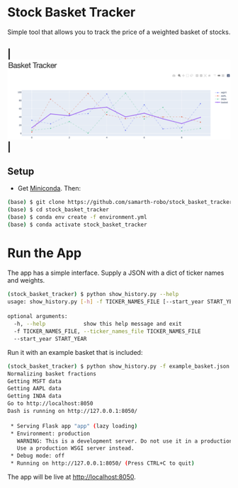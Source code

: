 # Stock Basket Tracker

Simple tool that allows you to track the price of a weighted basket of stocks.

|![teaser](teaser.png)|
-

## Setup
- Get [Miniconda](https://docs.conda.io/en/latest/miniconda.html). Then:
```bash
(base) $ git clone https://github.com/samarth-robo/stock_basket_tracker.git
(base) $ cd stock_basket_tracker 
(base) $ conda env create -f environment.yml
(base) $ conda activate stock_basket_tracker
```

# Run the App

The app has a simple interface. Supply a JSON with a dict of ticker names and
weights.

```bash
(stock_basket_tracker) $ python show_history.py --help
usage: show_history.py [-h] -f TICKER_NAMES_FILE [--start_year START_YEAR]

optional arguments:
  -h, --help            show this help message and exit
  -f TICKER_NAMES_FILE, --ticker_names_file TICKER_NAMES_FILE
  --start_year START_YEAR
```

Run it with an example basket that is included:

```bash
(stock_basket_tracker) $ python show_history.py -f example_basket.json 
Normalizing basket fractions
Getting MSFT data
Getting AAPL data
Getting INDA data
Go to http://localhost:8050
Dash is running on http://127.0.0.1:8050/

 * Serving Flask app "app" (lazy loading)
 * Environment: production
   WARNING: This is a development server. Do not use it in a production deployment.
   Use a production WSGI server instead.
 * Debug mode: off
 * Running on http://127.0.0.1:8050/ (Press CTRL+C to quit)
```

The app will be live at [http://localhost:8050](http://localhost:8050).